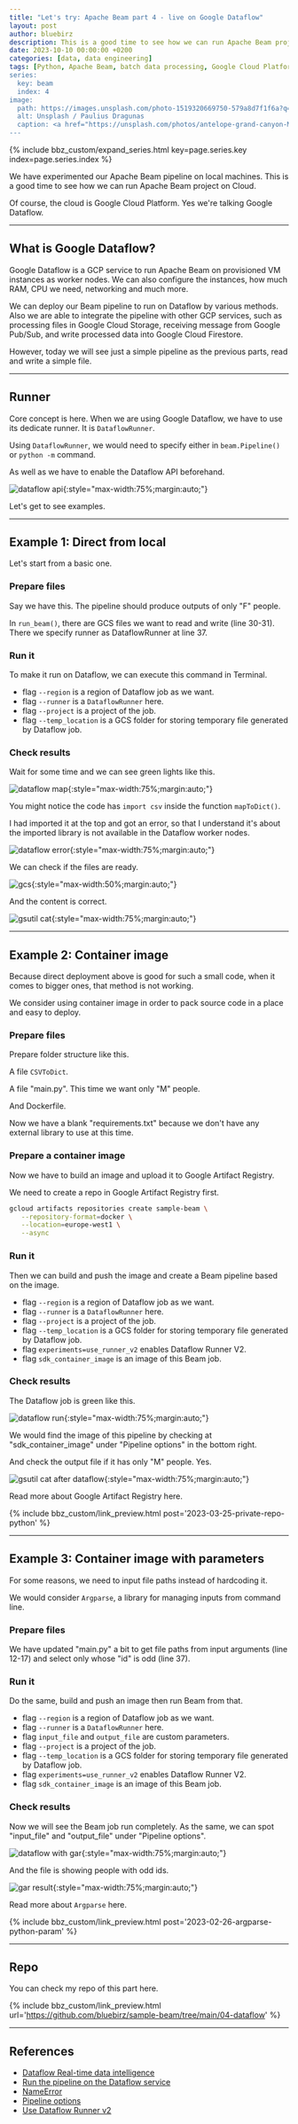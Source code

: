 ```yaml
---
title: "Let's try: Apache Beam part 4 - live on Google Dataflow"
layout: post
author: bluebirz
description: This is a good time to see how we can run Apache Beam project on Cloud. 
date: 2023-10-10 00:00:00 +0200
categories: [data, data engineering]
tags: [Python, Apache Beam, batch data processing, Google Cloud Platform, Google Cloud Dataflow, Google Artifact Registry, Google Cloud Storage, Argparse, let's try]
series:
  key: beam
  index: 4
image:
  path: https://images.unsplash.com/photo-1519320669750-579a8d7f1f6a?q=80&w=1959&auto=format&fit=crop&ixlib=rb-4.0.3&ixid=M3wxMjA3fDB8MHxwaG90by1wYWdlfHx8fGVufDB8fHx8fA%3D%3D
  alt: Unsplash / Paulius Dragunas
  caption: <a href="https://unsplash.com/photos/antelope-grand-canyon-M2UXVaLlfds">Unsplash / Paulius Dragunas</a>
---
```


{% include bbz_custom/expand_series.html key=page.series.key index=page.series.index %}

We have experimented our Apache Beam pipeline on local machines. This is a good time to see how we can run Apache Beam project on Cloud.

Of course, the cloud is Google Cloud Platform. Yes we're talking Google Dataflow.

---

## What is Google Dataflow?

Google Dataflow is a GCP service to run Apache Beam on provisioned VM instances as worker nodes. We can also configure the instances, how much RAM, CPU we need, networking and much more.

We can deploy our Beam pipeline to run on Dataflow by various methods. Also we are able to integrate the pipeline with other GCP services, such as processing files in Google Cloud Storage, receiving message from Google Pub/Sub, and write processed data into Google Cloud Firestore.

However, today we will see just a simple pipeline as the previous parts, read and write a simple file.

---

## Runner

Core concept is here. When we are using Google Dataflow, we have to use its dedicate runner. It is `DataflowRunner`.

Using `DataflowRunner`, we would need to specify either in `beam.Pipeline()` or `python -m` command.

As well as we have to enable the Dataflow API beforehand.

![dataflow api](https://bluebirzdotnet.s3.ap-southeast-1.amazonaws.com/beam/p4/01-dataflow-api.png){:style="max-width:75%;margin:auto;"}

Let's get to see examples.

---

## Example 1: Direct from local

Let's start from a basic one.

### Prepare files

Say we have this. The pipeline should produce outputs of only "F" people.

<script src="https://gist.github.com/bluebirz/c77aa2a47e3e782959bcab4b0d34a7d4.js?file=04-a-main.py"></script>

In `run_beam()`, there are GCS files we want to read and write (line 30-31). There we specify runner as DataflowRunner at line 37.

### Run it

To make it run on Dataflow, we can execute this command in Terminal.

<script src="https://gist.github.com/bluebirz/c77aa2a47e3e782959bcab4b0d34a7d4.js?file=04-a-cmd.sh"></script>

- flag `--region` is a region of Dataflow job as we want.
- flag `--runner` is a `DataflowRunner` here.
- flag `--project` is a project of the job.
- flag `--temp_location` is a GCS folder for storing temporary file generated by Dataflow job.

### Check results

Wait for some time and we can see green lights like this.

![dataflow map](https://bluebirzdotnet.s3.ap-southeast-1.amazonaws.com/beam/p4/02-df-a-noimage.png){:style="max-width:75%;margin:auto;"}

You might notice the code has `import csv` inside the function `mapToDict()`.

I had imported it at the top and got an error, so that I understand it's about the imported library is not available in the Dataflow worker nodes.

![dataflow error](https://bluebirzdotnet.s3.ap-southeast-1.amazonaws.com/beam/p4/03-df-a-error-import.png){:style="max-width:75%;margin:auto;"}

We can check if the files are ready.

![gcs](https://bluebirzdotnet.s3.ap-southeast-1.amazonaws.com/beam/p4/04-df-a-gcs-procfile.png){:style="max-width:50%;margin:auto;"}

And the content is correct.

![gsutil cat](https://bluebirzdotnet.s3.ap-southeast-1.amazonaws.com/beam/p4/05-df-a-cat.png){:style="max-width:75%;margin:auto;"}

---

## Example 2: Container image

Because direct deployment above is good for such a small code, when it comes to bigger ones, that method is not working.

We consider using container image in order to pack source code in a place and easy to deploy.

### Prepare files

Prepare folder structure like this.

<script src="https://gist.github.com/bluebirz/c77aa2a47e3e782959bcab4b0d34a7d4.js?file=04-tree.md"></script>

A file `CSVToDict`.

<script src="https://gist.github.com/bluebirz/c77aa2a47e3e782959bcab4b0d34a7d4.js?file=03-CSVToDict-2-init.py"></script>

A file "main.py". This time we want only "M" people.

<script src="https://gist.github.com/bluebirz/c77aa2a47e3e782959bcab4b0d34a7d4.js?file=04-b-main.py"></script>

And Dockerfile.

<script src="https://gist.github.com/bluebirz/c77aa2a47e3e782959bcab4b0d34a7d4.js?file=04-Dockerfile"></script>

Now we have a blank "requirements.txt" because we don't have any external library to use at this time.

### Prepare a container image

Now we have to build an image and upload it to Google Artifact Registry.

We need to create a repo in Google Artifact Registry first.

```sh
gcloud artifacts repositories create sample-beam \
   --repository-format=docker \
   --location=europe-west1 \
   --async
```

### Run it

Then we can build and push the image and create a Beam pipeline based on the image.

<script src="https://gist.github.com/bluebirz/c77aa2a47e3e782959bcab4b0d34a7d4.js?file=04-b-cmd.sh"></script>

- flag `--region` is a region of Dataflow job as we want.
- flag `--runner` is a `DataflowRunner` here.
- flag `--project` is a project of the job.
- flag `--temp_location` is a GCS folder for storing temporary file generated by Dataflow job.
- flag `experiments=use_runner_v2` enables Dataflow Runner V2.
- flag `sdk_container_image` is an image of this Beam job.

### Check results

The Dataflow job is green like this.

![dataflow run](https://bluebirzdotnet.s3.ap-southeast-1.amazonaws.com/beam/p4/06-df-b-image.png){:style="max-width:75%;margin:auto;"}

We would find the image of this pipeline by checking at "sdk_container_image" under "Pipeline options" in the bottom right.

And check the output file if it has only "M" people. Yes.

![gsutil cat after dataflow](https://bluebirzdotnet.s3.ap-southeast-1.amazonaws.com/beam/p4/07-df-b-cat.png){:style="max-width:75%;margin:auto;"}

Read more about Google Artifact Registry here.

{% include bbz_custom/link_preview.html post='2023-03-25-private-repo-python' %}

---

## Example 3: Container image with parameters

For some reasons, we need to input file paths instead of hardcoding it.

We would consider `Argparse`, a library for managing inputs from command line.

### Prepare files

We have updated "main.py" a bit to get file paths from input arguments (line 12-17) and select only whose "id" is odd (line 37).

<script src="https://gist.github.com/bluebirz/c77aa2a47e3e782959bcab4b0d34a7d4.js?file=04-c-main.py"></script>

### Run it

Do the same, build and push an image then run Beam from that.

<script src="https://gist.github.com/bluebirz/c77aa2a47e3e782959bcab4b0d34a7d4.js?file=04-c-cmd.sh"></script>

- flag `--region` is a region of Dataflow job as we want.
- flag `--runner` is a `DataflowRunner` here.
- flag `input_file` and `output_file` are custom parameters.
- flag `--project` is a project of the job.
- flag `--temp_location` is a GCS folder for storing temporary file generated by Dataflow job.
- flag `experiments=use_runner_v2` enables Dataflow Runner V2.
- flag `sdk_container_image` is an image of this Beam job.

### Check results

Now we will see the Beam job run completely. As the same, we can spot "input_file" and "output_file" under "Pipeline options".

![dataflow with gar](https://bluebirzdotnet.s3.ap-southeast-1.amazonaws.com/beam/p4/08-df-c-imageparams.png){:style="max-width:75%;margin:auto;"}

And the file is showing people with odd ids.

![gar result](https://bluebirzdotnet.s3.ap-southeast-1.amazonaws.com/beam/p4/09-df-c-cat.png){:style="max-width:75%;margin:auto;"}

Read more about `Argparse` here.

{% include bbz_custom/link_preview.html post='2023-02-26-argparse-python-param' %}

---

## Repo

You can check my repo of this part here.

{% include bbz_custom/link_preview.html url='<https://github.com/bluebirz/sample-beam/tree/main/04-dataflow>' %}

---

## References

- [Dataflow Real-time data intelligence](https://cloud.google.com/products/dataflow?hl=en)
- [Run the pipeline on the Dataflow service](https://cloud.google.com/dataflow/docs/quickstarts/create-pipeline-python#run-the-pipeline-on-the-dataflow-service)
- [NameError](https://cloud.google.com/dataflow/docs/guides/common-errors#name-error)
- [Pipeline options](https://cloud.google.com/dataflow/docs/reference/pipeline-options)
- [Use Dataflow Runner v2](https://cloud.google.com/dataflow/docs/runner-v2)
